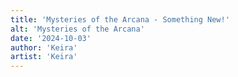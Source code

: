 ```yaml
---
title: 'Mysteries of the Arcana - Something New!'
alt: 'Mysteries of the Arcana'
date: '2024-10-03'
author: 'Keira'
artist: 'Keira'
---
```

